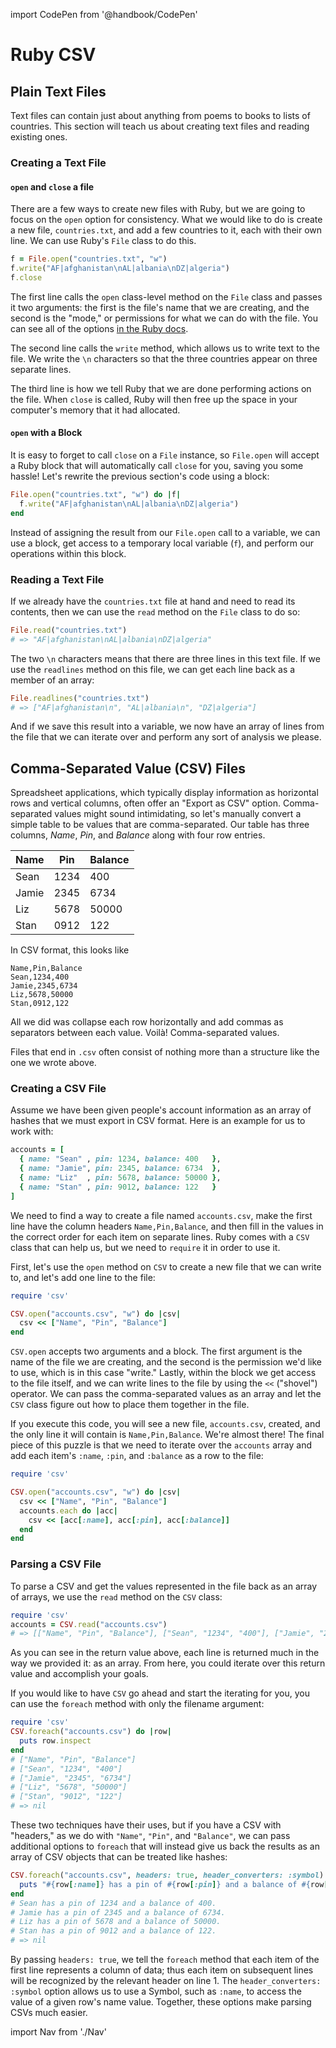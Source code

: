 import CodePen from '@handbook/CodePen'

# Ruby CSV

## Plain Text Files

Text files can contain just about anything from poems to books to lists of countries. This section will teach us about creating text files and reading existing ones.

### Creating a Text File

#### `open` and `close` a file

There are a few ways to create new files with Ruby, but we are going to focus on the `open` option for consistency. What we would like to do is create a new file, `countries.txt`, and add a few countries to it, each with their own line. We can use Ruby's `File` class to do this.

```ruby
f = File.open("countries.txt", "w")
f.write("AF|afghanistan\nAL|albania\nDZ|algeria")
f.close
```

The first line calls the `open` class-level method on the `File` class and passes it two arguments: the first is the file's name that we are creating, and the second is the "mode," or permissions for what we can do with the file. You can see all of the options [in the Ruby docs](http://ruby-doc.org/core-2.2.0/IO.html#method-c-new-label-IO+Open+Mode).

The second line calls the `write` method, which allows us to write text to the file. We write the `\n` characters so that the three countries appear on three separate lines.

The third line is how we tell Ruby that we are done performing actions on the file. When `close` is called, Ruby will then free up the space in your computer's memory that it had allocated.

#### `open` with a Block

It is easy to forget to call `close` on a `File` instance, so `File.open` will accept a Ruby block that will automatically call `close` for you, saving you some hassle! Let's rewrite the previous section's code using a block:

```ruby
File.open("countries.txt", "w") do |f|
  f.write("AF|afghanistan\nAL|albania\nDZ|algeria")
end
```

Instead of assigning the result from our `File.open` call to a variable, we can use a block, get access to a temporary local variable (`f`), and perform our operations within this block.

### Reading a Text File

If we already have the `countries.txt` file at hand and need to read its contents, then we can use the `read` method on the `File` class to do so:

```ruby
File.read("countries.txt")
# => "AF|afghanistan\nAL|albania\nDZ|algeria"
```

The two `\n` characters means that there are three lines in this text file. If we use the `readlines` method on this file, we can get each line back as a member of an array:

```ruby
File.readlines("countries.txt")
# => ["AF|afghanistan\n", "AL|albania\n", "DZ|algeria"]
```

And if we save this result into a variable, we now have an array of lines from the file that we can iterate over and perform any sort of analysis we please.

## Comma-Separated Value (CSV) Files

Spreadsheet applications, which typically display information as horizontal rows and vertical columns, often offer an "Export as CSV" option. Comma-separated values might sound intimidating, so let's manually convert a simple table to be values that are comma-separated. Our table has three columns, _Name_, _Pin_, and _Balance_ along with four row entries.

| Name  | Pin  | Balance |
| ----- | ---- | ------- |
| Sean  | 1234 | 400     |
| Jamie | 2345 | 6734    |
| Liz   | 5678 | 50000   |
| Stan  | 0912 | 122     |

In CSV format, this looks like

```
Name,Pin,Balance
Sean,1234,400
Jamie,2345,6734
Liz,5678,50000
Stan,0912,122
```

All we did was collapse each row horizontally and add commas as separators between each value. Voilà! Comma-separated values.

Files that end in `.csv` often consist of nothing more than a structure like the one we wrote above.

### Creating a CSV File

Assume we have been given people's account information as an array of hashes that we must export in CSV format. Here is an example for us to work with:

```ruby
accounts = [
  { name: "Sean" , pin: 1234, balance: 400   },
  { name: "Jamie", pin: 2345, balance: 6734  },
  { name: "Liz"  , pin: 5678, balance: 50000 },
  { name: "Stan" , pin: 9012, balance: 122   }
]
```

We need to find a way to create a file named `accounts.csv`, make the first line have the column headers `Name,Pin,Balance`, and then fill in the values in the correct order for each item on separate lines. Ruby comes with a `CSV` class that can help us, but we need to `require` it in order to use it.

First, let's use the `open` method on `CSV` to create a new file that we can write to, and let's add one line to the file:

```ruby
require 'csv'

CSV.open("accounts.csv", "w") do |csv|
  csv << ["Name", "Pin", "Balance"]
end
```

`CSV.open` accepts two arguments and a block. The first argument is the name of the file we are creating, and the second is the permission we'd like to use, which is in this case "write." Lastly, within the block we get access to the file itself, and we can write lines to the file by using the `<<` ("shovel") operator. We can pass the comma-separated values as an array and let the `CSV` class figure out how to place them together in the file.

If you execute this code, you will see a new file, `accounts.csv`, created, and the only line it will contain is `Name,Pin,Balance`. We're almost there! The final piece of this puzzle is that we need to iterate over the `accounts` array and add each item's `:name`, `:pin`, and `:balance` as a row to the file:

```ruby
require 'csv'

CSV.open("accounts.csv", "w") do |csv|
  csv << ["Name", "Pin", "Balance"]
  accounts.each do |acc|
    csv << [acc[:name], acc[:pin], acc[:balance]]
  end
end
```

### Parsing a CSV File

To parse a CSV and get the values represented in the file back as an array of arrays, we use the `read` method on the `CSV` class:

```ruby
require 'csv'
accounts = CSV.read("accounts.csv")
# => [["Name", "Pin", "Balance"], ["Sean", "1234", "400"], ["Jamie", "2345", "6734"], ["Liz", "5678", "50000"], ["Stan", "9012", "122"]]
```

As you can see in the return value above, each line is returned much in the way we provided it: as an array. From here, you could iterate over this return value and accomplish your goals.

If you would like to have `CSV` go ahead and start the iterating for you, you can use the `foreach` method with only the filename argument:

```ruby
require 'csv'
CSV.foreach("accounts.csv") do |row|
  puts row.inspect
end
# ["Name", "Pin", "Balance"]
# ["Sean", "1234", "400"]
# ["Jamie", "2345", "6734"]
# ["Liz", "5678", "50000"]
# ["Stan", "9012", "122"]
# => nil
```

These two techniques have their uses, but if you have a CSV with "headers," as we do with `"Name"`, `"Pin"`, and `"Balance"`, we can pass additional options to `foreach` that will instead give us back the results as an array of CSV objects that can be treated like hashes:

```ruby
CSV.foreach("accounts.csv", headers: true, header_converters: :symbol) do |row|
  puts "#{row[:name]} has a pin of #{row[:pin]} and a balance of #{row[:balance]}."
end
# Sean has a pin of 1234 and a balance of 400.
# Jamie has a pin of 2345 and a balance of 6734.
# Liz has a pin of 5678 and a balance of 50000.
# Stan has a pin of 9012 and a balance of 122.
# => nil
```

By passing `headers: true`, we tell the `foreach` method that each item of the first line represents a column of data; thus each item on subsequent lines will be recognized by the relevant header on line 1. The `header_converters: :symbol` option allows us to use a Symbol, such as `:name`, to access the value of a given row's name value. Together, these options make parsing CSVs much easier.

import Nav from './Nav'

<Nav/>
